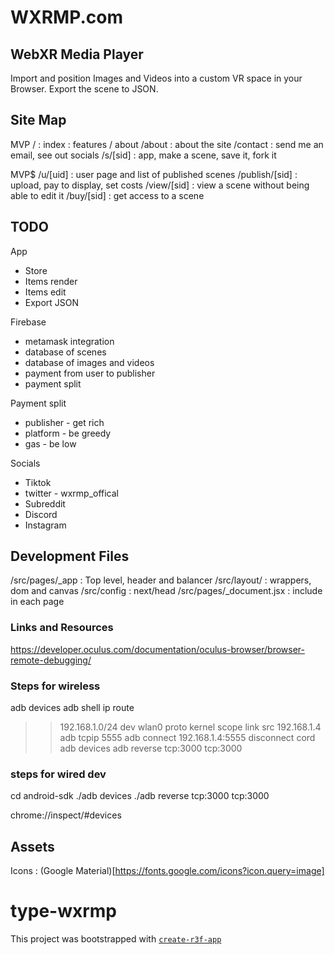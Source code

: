 # WXRMP.com

## WebXR Media Player

Import and position Images and Videos into a custom VR space in your Browser. Export the scene to JSON.

## Site Map
MVP
/ : index : features / about
/about : about the site
/contact : send me an email, see out socials
/s/[sid] : app, make a scene, save it, fork it

MVP$
/u/[uid] : user page and list of published scenes
/publish/[sid] : upload, pay to display, set costs
/view/[sid] : view a scene without being able to edit it
/buy/[sid] : get access to a scene

## TODO
App
- Store
- Items render
- Items edit
- Export JSON

Firebase
- metamask integration
- database of scenes
- database of images and videos
- payment from user to publisher
- payment split

Payment split
- publisher - get rich
- platform - be greedy
- gas - be low

Socials
- Tiktok
- twitter - wxrmp_offical
- Subreddit
- Discord
- Instagram

## Development Files
/src/pages/_app : Top level, header and balancer
/src/layout/ : wrappers, dom and canvas
/src/config : next/head
/src/pages/_document.jsx : include in each page

### Links and Resources

https://developer.oculus.com/documentation/oculus-browser/browser-remote-debugging/

### Steps for wireless

adb devices
adb shell ip route

> > 192.168.1.0/24 dev wlan0 proto kernel scope link src 192.168.1.4
> > adb tcpip 5555
> > adb connect 192.168.1.4:5555
> > disconnect cord
> > adb devices
> > adb reverse tcp:3000 tcp:3000

### steps for wired dev

cd android-sdk
./adb devices
./adb reverse tcp:3000 tcp:3000

chrome://inspect/#devices

## Assets

Icons : (Google Material)[https://fonts.google.com/icons?icon.query=image]


# type-wxrmp

This project was bootstrapped with [`create-r3f-app`](https://github.com/utsuboco/create-r3f-app)

